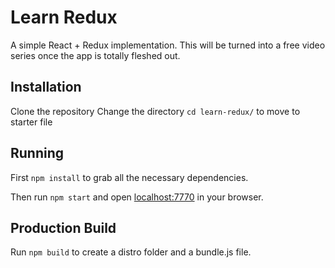 # Learn Redux

A simple React + Redux implementation. This will be turned into a free video series once the app is totally fleshed out.

## Installation
Clone the repository
Change the directory `cd learn-redux/` to move to starter file

## Running

First `npm install` to grab all the necessary dependencies.

Then run `npm start` and open <localhost:7770> in your browser.

## Production Build

Run `npm build` to create a distro folder and a bundle.js file.
